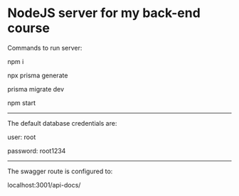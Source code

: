 # NodeJS server for my back-end course

Commands to run server:

npm i

npx prisma generate

prisma migrate dev

npm start

---------------------------------------------------------------
The default database credentials are:

user: root

password: root1234

---------------------------------------------------------------
The swagger route is configured to:

localhost:3001/api-docs/
